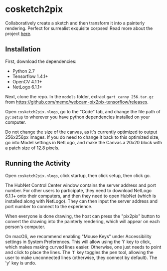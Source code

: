 # cosketch2pix

Collaboratively create a sketch and then transform it into a painterly rendering. Perfect for surrealist exquisite corpses! Read more about the project [here](https://medium.com/@gcaniglia1/computational-creativity-t-4d37a120a0bb?source=friends_link&sk=9fe31872b18151034a75ca36138976fb).

## Installation

First, download the dependencies:

* Python 2.7
* Tensorflow 1.4.1+
* OpenCV 4.1.1+
* NetLogo 6.1.1+

Next, clone the repo. In the `models` folder, extract `gart_canny_256.tar.gz` from https://github.com/memo/webcam-pix2pix-tensorflow/releases.

Open `cosketch2pix.nlogo`, go to the "Code" tab, and change the file path of `py:setup` to wherever you have python dependencies installed on your computer.

Do not change the size of the canvas, as it's currently optimized to output 256x256px images. If you do need to change it back to this optimized size, go into Model settings in NetLogo, and make the Canvas a 20x20 block with a patch size of 12.8 pixels.

## Running the Activity

Open `cosketch2pix.nlogo`, click startup, then click setup, then click go.

The HubNet Control Center window contains the server address and port number. For other users to participate, they need to download NetLogo 6.1.1+ onto their computers, and then they need to open HubNet (which is installed along with NetLogo). They can then input the server address and port number to connect to the experience.

When everyone is done drawing, the host can press the "pix2pix" button to convert the drawing into the painterly rendering, which will appear on each person's computer.

On macOS, we recommend enabling "Mouse Keys" under Accessibility settings in System Preferences. This will allow using the 'i' key to click, which makes making curved lines easier. Otherwise, one just needs to point and click to place the lines. The 't' key toggles the pen tool, allowing the user to make unconnected lines (otherwise, they connect by default). The 'y' key is undo.
